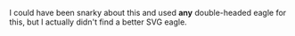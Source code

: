 I could have been snarky about this and used **any** double-headed eagle for this, but I actually didn't find a better SVG eagle.
